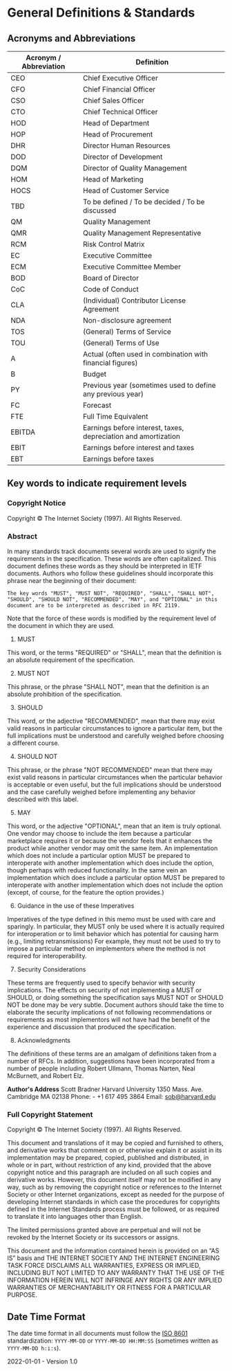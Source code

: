 # General Definitions & Standards

## Acronyms and Abbreviations

| Acronym / Abbreviation | Definition                                                   |
| ---------------------- | ------------------------------------------------------------ |
| CEO                    | Chief Executive Officer                                      |
| CFO                    | Chief Financial Officer                                      |
| CSO                    | Chief Sales Officer                                          |
| CTO                    | Chief Technical Officer                                      |
| HOD                    | Head of Department                                           |
| HOP                    | Head of Procurement                                          |
| DHR                    | Director Human Resources                                     |
| DOD                    | Director of Development                                      |
| DQM                    | Director of Quality Management                               |
| HOM                    | Head of Marketing                                            |
| HOCS                   | Head of Customer Service                                     |
| TBD                    | To be defined / To be decided / To be discussed              |
| QM                     | Quality Management                                           |
| QMR                    | Quality Management Representative                            |
| RCM                    | Risk Control Matrix                                          |
| EC                     | Executive Committee                                          |
| ECM                    | Executive Committee Member                                   |
| BOD                    | Board of Director                                            |
| CoC                    | Code of Conduct                                              |
| CLA                    | (Individual) Contributor License Agreement                   |
| NDA                    | Non-disclosure agreement                                     |
| TOS                    | (General) Terms of Service                                   |
| TOU                    | (General) Terms of Use                                       |
| A                      | Actual (often used in combination with financial figures)    |
| B                      | Budget                                                       |
| PY                     | Previous year (sometimes used to define any previous year)   |
| FC                     | Forecast                                                     |
| FTE                    | Full Time Equivalent                                         |
| EBITDA                 | Earnings before interest, taxes, depreciation and amortization |
| EBIT                   | Earnings before interest and taxes                           |
| EBT                    | Earnings before taxes                                        |

## Key words to indicate requirement levels

### Copyright Notice

Copyright © The Internet Society (1997). All Rights Reserved.

### Abstract

In many standards track documents several words are used to signify the requirements in the specification. These words are often capitalized. This document defines these words as they should be interpreted in IETF documents. Authors who follow these guidelines should incorporate this phrase near the beginning of their document:

    The key words "MUST", "MUST NOT", "REQUIRED", "SHALL", "SHALL NOT", "SHOULD", "SHOULD NOT", "RECOMMENDED", "MAY", and "OPTIONAL" in this document are to be interpreted as described in RFC 2119.

Note that the force of these words is modified by the requirement level of the document in which they are used.

1.  MUST

This word, or the terms "REQUIRED" or "SHALL", mean that the definition is an absolute requirement of the specification.

2.  MUST NOT

This phrase, or the phrase "SHALL NOT", mean that the definition is an absolute prohibition of the specification.

3.  SHOULD

This word, or the adjective "RECOMMENDED", mean that there may exist valid reasons in particular circumstances to ignore a particular item, but the full implications must be understood and carefully weighed before choosing a different course.

4.  SHOULD NOT

This phrase, or the phrase "NOT RECOMMENDED" mean that there may exist valid reasons in particular circumstances when the particular behavior is acceptable or even useful, but the full implications should be understood and the case carefully weighed before implementing any behavior described with this label.

5.  MAY

This word, or the adjective "OPTIONAL", mean that an item is truly optional. One vendor may choose to include the item because a particular marketplace requires it or because the vendor feels that it enhances the product while another vendor may omit the same item. An implementation which does not include a particular option MUST be prepared to interoperate with another implementation which does include the option, though perhaps with reduced functionality. In the same vein an implementation which does include a particular option MUST be prepared to interoperate with another implementation which does not include the option (except, of course, for the feature the option provides.)

6.  Guidance in the use of these Imperatives

Imperatives of the type defined in this memo must be used with care and sparingly. In particular, they MUST only be used where it is actually required for interoperation or to limit behavior which has potential for causing harm (e.g., limiting retransmissions) For example, they must not be used to try to impose a particular method on implementors where the method is not required for interoperability.

7.  Security Considerations

These terms are frequently used to specify behavior with security implications. The effects on security of not implementing a MUST or SHOULD, or doing something the specification says MUST NOT or SHOULD NOT be done may be very subtle. Document authors should take the time to elaborate the security implications of not following recommendations or requirements as most implementors will not have had the benefit of the experience and discussion that produced the specification.

8.  Acknowledgments

The definitions of these terms are an amalgam of definitions taken from a number of RFCs. In addition, suggestions have been incorporated from a number of people including Robert Ullmann, Thomas Narten, Neal McBurnett, and Robert Elz.

**Author's Address**
Scott Bradner
Harvard University
1350 Mass. Ave.
Cambridge
MA 02138
Phone:   - +1 617 495 3864
Email:   sob@harvard.edu

### Full Copyright Statement

Copyright © The Internet Society (1997). All Rights Reserved.

This document and translations of it may be copied and furnished to others, and derivative works that comment on or otherwise explain it or assist in its implementation may be prepared, copied, published and distributed, in whole or in part, without restriction of any kind, provided that the above copyright notice and this paragraph are included on all such copies and derivative works. However, this document itself may not be modified in any way, such as by removing the copyright notice or references to the Internet Society or other Internet organizations, except as needed for the purpose of developing Internet standards in which case the procedures for copyrights defined in the Internet Standards process must be followed, or as required to translate it into languages other than English.

The limited permissions granted above are perpetual and will not be revoked by the Internet Society or its successors or assigns.

This document and the information contained herein is provided on an “AS IS” basis and THE INTERNET SOCIETY AND THE INTERNET ENGINEERING TASK FORCE DISCLAIMS ALL WARRANTIES, EXPRESS OR IMPLIED, INCLUDING BUT NOT LIMITED TO ANY WARRANTY THAT THE USE OF THE INFORMATION HEREIN WILL NOT INFRINGE ANY RIGHTS OR ANY IMPLIED WARRANTIES OF MERCHANTABILITY OR FITNESS FOR A PARTICULAR PURPOSE.

## Date Time Format

The date time format in all documents must follow the [ISO 8601](https://www.iso.org/iso-8601-date-and-time-format.html) standardization: `YYYY-MM-DD` or `YYYY-MM-DD HH:MM:SS` (sometimes written as `YYYY-MM-DD h:i:s`). 

2022-01-01 - Version 1.0
